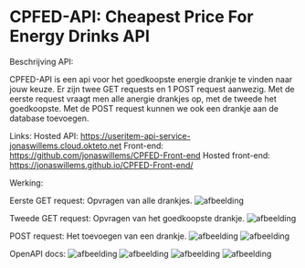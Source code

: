 # CPFED-API: Cheapest Price For Energy Drinks API

Beschrijving API:

CPFED-API is een api voor het goedkoopste energie drankje te vinden naar jouw keuze.
Er zijn twee GET requests en 1 POST request aanwezig.
Met de eerste request vraagt men alle anergie drankjes op, met de tweede het goedkoopste.
Met de POST request kunnen we ook een drankje aan de database toevoegen.


Links:
Hosted API: https://useritem-api-service-jonaswillems.cloud.okteto.net 
Front-end: https://github.com/jonaswillems/CPFED-Front-end
Hosted front-end: https://jonaswillems.github.io/CPFED-Front-end/

Werking:

Eerste GET request: Opvragen van alle drankjes.
![afbeelding](https://user-images.githubusercontent.com/57659437/202928885-74892bc4-ca1d-4ee4-87f9-b5a3c7be7040.png)

Tweede GET request: Opvragen van het goedkoopste drankje.
![afbeelding](https://user-images.githubusercontent.com/57659437/202928929-360fc715-0edc-4bf2-88e0-32407fa0aa28.png)

POST request: Het toevoegen van een drankje.
![afbeelding](https://user-images.githubusercontent.com/57659437/202928992-c65989b5-59bd-4759-949d-b5abd25aa8e8.png)
![afbeelding](https://user-images.githubusercontent.com/57659437/202929017-8a2448eb-fb1d-4a86-8239-c6b6e2cfd744.png)

OpenAPI docs:
![afbeelding](https://user-images.githubusercontent.com/57659437/202929074-5e47c9d6-b1c7-4393-bae2-052b10db7773.png)
![afbeelding](https://user-images.githubusercontent.com/57659437/202929085-47bdfc74-fa74-404a-9001-dc14559e874f.png)
![afbeelding](https://user-images.githubusercontent.com/57659437/202929114-b763d0dd-7c1d-4118-b87f-e94fd5ad6f95.png)
![afbeelding](https://user-images.githubusercontent.com/57659437/202929132-c202cde2-14a9-48ab-b263-76a7632bb93d.png)
